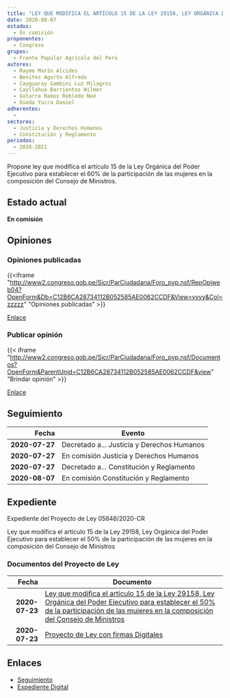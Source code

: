 ```yaml
---
title: "LEY QUE MODIFICA EL ARTÍCULO 15 DE LA LEY 29158, LEY ORGÁNICA DEL PODER EJECUTIVO, PARA ESTABLECER EL 60% DE LA PARTICIPACIÓN DE LAS MUJERES EN LA COMPOSICIÓN DEL CONSEJO DE MINISTROS"
date: 2020-08-07
estados: 
  - En comisión
proponentes: 
  - Congreso
grupos: 
  - Frente Popular Agrícola del Perú
autores: 
  - Rayme Marín Alcides
  - Benites Agurto Alfredo
  - Cayguaray Gambini Luz Milagros
  - Cayllahua Barrientos Wilmer
  - Gutarra Ramos Robledo Noé
  - Oseda Yucra Daniel
adherentes: 
  - 
sectores: 
  - Justicia y Derechos Humanos
  - Constitución y Reglamento
periodos: 
  - 2016-2021
---
```


Propone ley que modifica el artículo 15 de la Ley Orgánica del Poder Ejecutivo para establecer el 60% de la participación de las mujeres en la composición del Consejo de Ministros.


## Estado actual

**En comisión**

## Opiniones

### Opiniones publicadas

{{<iframe "http://www2.congreso.gob.pe/Sicr/ParCiudadana/Foro_pvp.nsf/RepOpiweb04?OpenForm&Db=C12B6CA28734112B052585AE0062CCDF&View=yyyy&Col=zzzzz" "Opiniones publicadas" >}}

[Enlace](http://www2.congreso.gob.pe/Sicr/ParCiudadana/Foro_pvp.nsf/RepOpiweb04?OpenForm&Db=C12B6CA28734112B052585AE0062CCDF&View=yyyy&Col=zzzzz)
### Publicar opinión

{{< iframe "http://www2.congreso.gob.pe/Sicr/ParCiudadana/Foro_pvp.nsf/Documentos?OpenForm&ParentUnid=C12B6CA28734112B052585AE0062CCDF&view" "Brindar opinión" >}}

[Enlace](http://www2.congreso.gob.pe/Sicr/ParCiudadana/Foro_pvp.nsf/Documentos?OpenForm&ParentUnid=C12B6CA28734112B052585AE0062CCDF&view)

## Seguimiento

| Fecha | Evento |
|------:|--------|
| **2020-07-27** | Decretado a... Justicia y Derechos Humanos|
| **2020-07-27** | En comisión Justicia y Derechos Humanos|
| **2020-07-27** | Decretado a... Constitución y Reglamento|
| **2020-08-07** | En comisión Constitución y Reglamento|


## Expediente

Expediente del Proyecto de Ley 05848/2020-CR

Ley que modifica el artículo 15 de la Ley 29158, Ley Orgánica del Poder Ejecutivo para establecer el 50% de la participación de las mujeres en la composición del Consejo de Ministros


### Documentos del Proyecto de Ley

| Fecha | Documento |
|------:|--------|
| **2020-07-23** | [Ley que modifica el artículo 15 de la Ley 29158, Ley Orgánica del Poder Ejecutivo para establecer el 50% de la participación de las mujeres en la composición del Consejo de Ministros](http://www.leyes.congreso.gob.pe/Documentos/2016_2021/Proyectos_de_Ley_y_de_Resoluciones_Legislativas/PL05848-20200723.pdf) |
| **2020-07-23** | [Proyecto de Ley con firmas Digitales](http://www.leyes.congreso.gob.pe/Documentos/2016_2021/Proyectos_de_Ley_y_de_Resoluciones_Legislativas/Proyectos_Firmas_digitales/PL05848.pdf) |

## Enlaces 

- [Seguimiento](http://www2.congreso.gob.pe/Sicr/TraDocEstProc/CLProLey2016.nsf/f7fff46988ca05b1052578e100829cc7/221d4755bccf5660052585af001467df?OpenDocument)
- [Expediente Digital](http://www2.congreso.gob.pe/Sicr/TraDocEstProc/CLProLey2016.nsf/f7fff46988ca05b1052578e100829cc7/221d4755bccf5660052585af001467df?OpenDocument&Click=05257FB7005EB655.eb71d0cf91d8294e05256cdf006b5706/$Body/0.1C6C)
